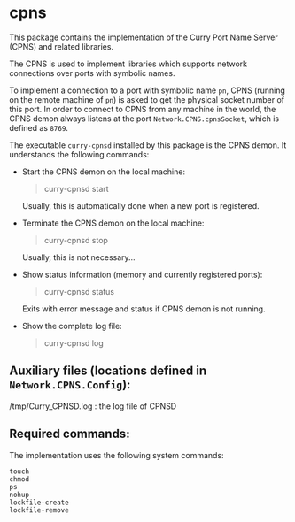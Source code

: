 cpns
====

This package contains the implementation of the
Curry Port Name Server (CPNS) and related libraries.

The CPNS is used to implement libraries which supports
network connections over ports with symbolic names.

To implement a connection to a port with symbolic name `pn`,
CPNS (running on the remote machine of `pn`) is asked
to get the physical socket number of this port.
In order to connect to CPNS from any machine in the world,
the CPNS demon always listens at the port `Network.CPNS.cpnsSocket`,
which is defined as `8769`.

The executable `curry-cpnsd` installed by this package
is the CPNS demon. It understands the following commands:

* Start the CPNS demon on the local machine:

    > curry-cpnsd start

  Usually, this is automatically done when a new port is registered.

* Terminate the CPNS demon on the local machine:

    > curry-cpnsd stop

  Usually, this is not necessary...

* Show status information (memory and currently registered ports):

    > curry-cpnsd status

  Exits with error message and status if CPNS demon is not running.

* Show the complete log file:

    > curry-cpnsd log


Auxiliary files (locations defined in `Network.CPNS.Config`):
-------------------------------------------------------------

/tmp/Curry_CPNSD.log : the log file of CPNSD


Required commands:
------------------

The implementation uses the following system commands:

    touch
    chmod
    ps
    nohup
    lockfile-create
    lockfile-remove
